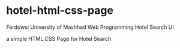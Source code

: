 # hotel-html-css-page

Ferdowsi University of Mashhad Web Programming Hotel Search UI

a simple HTML,CSS Page for Hotel Search
